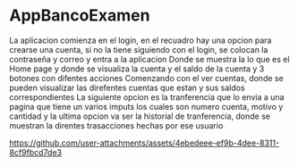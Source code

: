 # AppBancoExamen
La aplicacion comienza en el login, en el recuadro hay una opcion para crearse una cuenta, si no la tiene
siguiendo con el login, se colocan la contraseña y correo y entra a la aplicacion
Donde se muestra la lo que es el Home page y donde se visualiza la cuenta y el saldo de la cuenta y 3 botones con difentes acciones 
Comenzando con el ver cuentas, donde se pueden visualizar las direfentes cuentas que estan y sus saldos correspondientes
La siguiente opcion es la tranferencia que lo envia a una pagina que tiene un varios imputs los cuales son numero cuenta, motivo y cantidad
y la ultima opcion va ser  la historial de tranferencia, donde se muestran la direntes trasacciones hechas por ese usuario


https://github.com/user-attachments/assets/4ebedeee-ef9b-4dee-8311-8cf9fbcd7de3

